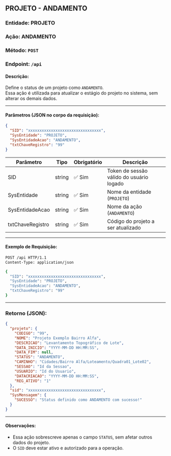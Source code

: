 ## PROJETO - ANDAMENTO

### Entidade: PROJETO  
### Ação: ANDAMENTO  
### Método: `POST`  
### Endpoint: `/api`

#### Descrição:
Define o status de um projeto como `ANDAMENTO`.  
Essa ação é utilizada para atualizar o estágio do projeto no sistema, sem alterar os demais dados.

---

#### Parâmetros (JSON no corpo da requisição):

```json
{
  "SID": "xxxxxxxxxxxxxxxxxxxxxxxxxxxxxxxx",
  "SysEntidade": "PROJETO",
  "SysEntidadeAcao": "ANDAMENTO",
  "txtChaveRegistro": "99"
}
```

| Parâmetro          | Tipo     | Obrigatório | Descrição                                         |
|--------------------|----------|-------------|---------------------------------------------------|
| SID                | string   | ✅ Sim      | Token de sessão válido do usuário logado          |
| SysEntidade        | string   | ✅ Sim      | Nome da entidade (`PROJETO`)                      |
| SysEntidadeAcao    | string   | ✅ Sim      | Nome da ação (`ANDAMENTO`)                           |
| txtChaveRegistro   | string   | ✅ Sim      | Código do projeto a ser atualizado                |

---

#### Exemplo de Requisição:

```bash
POST /api HTTP/1.1
Content-Type: application/json

{
  "SID": "xxxxxxxxxxxxxxxxxxxxxxxxxxxxxxxx",
  "SysEntidade": "PROJETO",
  "SysEntidadeAcao": "ANDAMENTO",
  "txtChaveRegistro": "99"
}
```

---

### Retorno (JSON):

```json
{
  "projeto": {
    "CODIGO": "99",
    "NOME": "Projeto Exemplo Bairro Alfa",
    "DESCRICAO": "Levantamento Topográfico de Lote",
    "DATA_INICIO": "YYYY-MM-DD HH:MM:SS",
    "DATA_FIM": null,
    "STATUS": "ANDAMENTO",
    "CAMINHO": "Cidades/Bairro Alfa/Loteamento/Quadra01_Lote02",
    "SESSAO": "Id da Sessao",
    "USUARIO": "Id do Usuario",
    "DATACRIACAO": "YYYY-MM-DD HH:MM:SS",
    "REG_ATIVO": "1"
  },
  "sid": "xxxxxxxxxxxxxxxxxxxxxxxxxxxxxxxx",
  "SysMensagem": {
    "SUCESSO": "Status definido como ANDAMENTO com sucesso!"
  }
}
```

---

#### Observações:

- Essa ação sobrescreve apenas o campo `STATUS`, sem afetar outros dados do projeto.
- O `SID` deve estar ativo e autorizado para a operação.
